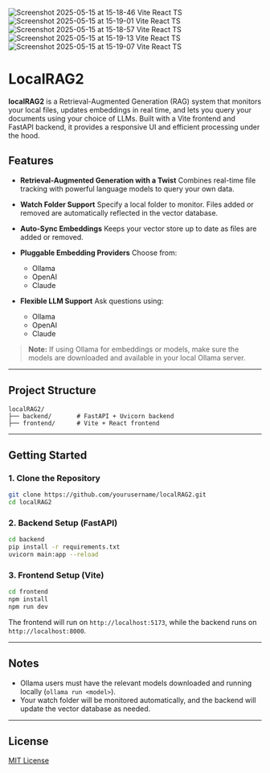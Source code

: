 ![Screenshot 2025-05-15 at 15-18-46 Vite React TS](https://github.com/user-attachments/assets/4113fe0a-58cb-49bb-97ee-1594225f4dfc)
![Screenshot 2025-05-15 at 15-19-01 Vite React TS](https://github.com/user-attachments/assets/955ea56b-8209-485d-85dc-a48f9f63ddaa)
![Screenshot 2025-05-15 at 15-18-57 Vite React TS](https://github.com/user-attachments/assets/50a73ded-1ca3-4b88-8a01-ff8f85563883)
![Screenshot 2025-05-15 at 15-19-13 Vite React TS](https://github.com/user-attachments/assets/84bc6128-3f86-4228-b4c1-795b23ff2a79)
![Screenshot 2025-05-15 at 15-19-07 Vite React TS](https://github.com/user-attachments/assets/ec7e1d27-7919-4a4b-969b-4ba8fea96a7f)
# LocalRAG2

**localRAG2** is a Retrieval-Augmented Generation (RAG) system that monitors your local files, updates embeddings in real time, and lets you query your documents using your choice of LLMs. Built with a Vite frontend and FastAPI backend, it provides a responsive UI and efficient processing under the hood.

## Features

* **Retrieval-Augmented Generation with a Twist**
  Combines real-time file tracking with powerful language models to query your own data.

* **Watch Folder Support**
  Specify a local folder to monitor. Files added or removed are automatically reflected in the vector database.

* **Auto-Sync Embeddings**
  Keeps your vector store up to date as files are added or removed.

* **Pluggable Embedding Providers**
  Choose from:

  * Ollama
  * OpenAI
  * Claude

* **Flexible LLM Support**
  Ask questions using:

  * Ollama
  * OpenAI
  * Claude

> **Note:** If using Ollama for embeddings or models, make sure the models are downloaded and available in your local Ollama server.

---

## Project Structure

```
localRAG2/
├── backend/       # FastAPI + Uvicorn backend
├── frontend/      # Vite + React frontend
```

---

## Getting Started

### 1. Clone the Repository

```bash
git clone https://github.com/yourusername/localRAG2.git
cd localRAG2
```

### 2. Backend Setup (FastAPI)

```bash
cd backend
pip install -r requirements.txt
uvicorn main:app --reload
```

### 3. Frontend Setup (Vite)

```bash
cd frontend
npm install
npm run dev
```

The frontend will run on `http://localhost:5173`, while the backend runs on `http://localhost:8000`.

---

## Notes

* Ollama users must have the relevant models downloaded and running locally (`ollama run <model>`).
* Your watch folder will be monitored automatically, and the backend will update the vector database as needed.

---

## License

[MIT License](LICENSE)



